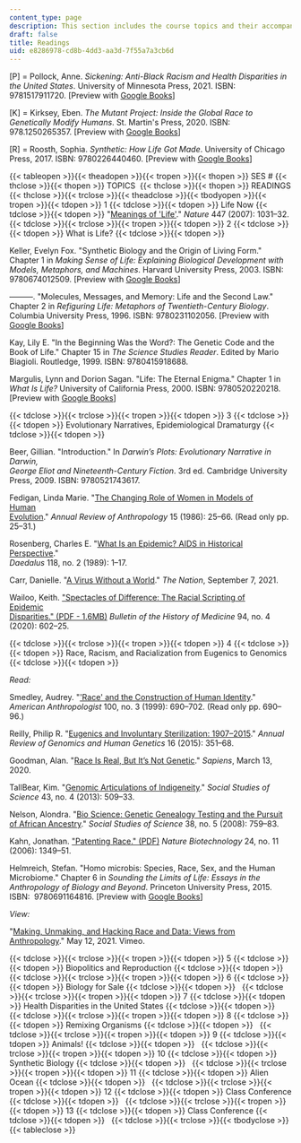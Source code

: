 ```yaml
---
content_type: page
description: This section includes the course topics and their accompanying readings.
draft: false
title: Readings
uid: e8286978-cd8b-4dd3-aa3d-7f55a7a3cb6d
---
```

\[P\] = Pollock, Anne. *Sickening: Anti-Black Racism and Health Disparities in the United States*. University of Minnesota Press, 2021. ISBN: ‎9781517911720. \[Preview with [Google Books](https://www.google.com/books/edition/Sickening/HzU4EAAAQBAJ?hl=en&gbpv=1)\]

\[K\] = Kirksey, Eben. *The Mutant Project: Inside the Global Race to Genetically Modify Humans*. St. Martin's Press, 2020. ISBN: ‎978.1250265357. \[Preview with [Google Books](https://www.google.com/books/edition/The_Mutant_Project/RS_QDwAAQBAJ?hl=en&gbpv=1)\]

\[R\] = Roosth, Sophia. *Synthetic: How Life Got Made*. University of Chicago Press, 2017. ISBN: ‎9780226440460. \[Preview with [Google Books](https://www.google.com/books/edition/Synthetic/4ZUtDwAAQBAJ?hl=en&gbpv=1)\]

{{< tableopen >}}{{< theadopen >}}{{< tropen >}}{{< thopen >}}
SES #
{{< thclose >}}{{< thopen >}}
TOPICS 
{{< thclose >}}{{< thopen >}}
READINGS
{{< thclose >}}{{< trclose >}}{{< theadclose >}}{{< tbodyopen >}}{{< tropen >}}{{< tdopen >}}
1
{{< tdclose >}}{{< tdopen >}}
Life Now
{{< tdclose >}}{{< tdopen >}}
"[Meanings of 'Life'](https://www.nature.com/articles/4471031b)." *Nature* 447 (2007): 1031–32.
{{< tdclose >}}{{< trclose >}}{{< tropen >}}{{< tdopen >}}
2
{{< tdclose >}}{{< tdopen >}}
What is Life?
{{< tdclose >}}{{< tdopen >}}

Keller, Evelyn Fox. "Synthetic Biology and the Origin of Living Form." Chapter 1 in *Making Sense of Life: Explaining Biological Development with Models, Metaphors, and Machines*. Harvard University Press, 2003. ISBN: ‎9780674012509. \[Preview with [Google Books](https://www.google.com/books/edition/Making_Sense_of_Life/h5azikQF1h0C?hl=en&gbpv=1)\]

———. "Molecules, Messages, and Memory: Life and the Second Law." Chapter 2 in *Refiguring Life: Metaphors of Twentieth-Century Biology*. Columbia University Press, 1996. ISBN: ‎9780231102056. \[Preview with [Google Books](https://www.google.com/books/edition/Refiguring_Life/WuOFxPilBMQC?hl=en&gbpv=1)\]

Kay, Lily E. "In the Beginning Was the Word?: The Genetic Code and the Book of Life." Chapter 15 in *The Science Studies Reader*. Edited by Mario Biagioli. Routledge, 1999. ISBN: ‎9780415918688.

Margulis, Lynn and Dorion Sagan. "Life: The Eternal Enigma." Chapter 1 in *What Is Life?* University of California Press, 2000. ISBN: ‎9780520220218. \[Preview with [Google Books](https://www.google.com/books/edition/What_Is_Life/VwsRNzrcCf4C?hl=en&gbpv=1)\]

{{< tdclose >}}{{< trclose >}}{{< tropen >}}{{< tdopen >}}
3
{{< tdclose >}}{{< tdopen >}}
Evolutionary Narratives, Epidemiological Dramaturgy
{{< tdclose >}}{{< tdopen >}}

Beer, Gillian. "Introduction." In *Darwin’s Plots: Evolutionary Narrative in Darwin,*             
*George Eliot and Nineteenth-Century Fiction*. 3rd ed. Cambridge University Press, 2009. ISBN: ‎9780521743617. 

Fedigan, Linda Marie. "[The Changing Role of Women in Models of Human](https://www.jstor.org/stable/2155754#metadata_info_tab_contents)             
[Evolution](https://www.jstor.org/stable/2155754#metadata_info_tab_contents)." *Annual Review of Anthropology* 15 (1986): 25–66. (Read only pp. 25–31.)

Rosenberg, Charles E. "[What Is an Epidemic? AIDS in Historical Perspective](https://www.jstor.org/stable/20025233#metadata_info_tab_contents)."            
*Daedalus* 118, no. 2 (1989): 1–17.

Carr, Danielle. "[A Virus Without a World](https://www.thenation.com/article/culture/carl-zimmer-virus/)." *The Nation*, September 7, 2021.

Wailoo, Keith. ["Spectacles of Difference: The Racial Scripting of Epidemic](https://muse.jhu.edu/article/786006/pdf)          
[Disparities." (PDF - 1.6MB)](https://muse.jhu.edu/article/786006/pdf) *Bulletin of the History of Medicine* 94, no. 4 (2020): 602–25.

{{< tdclose >}}{{< trclose >}}{{< tropen >}}{{< tdopen >}}
4
{{< tdclose >}}{{< tdopen >}}
Race, Racism, and Racialization from Eugenics to Genomics
{{< tdclose >}}{{< tdopen >}}

*Read:*

Smedley, Audrey. "['Race' and the Construction of Human Identity](https://www.jstor.org/stable/682047#metadata_info_tab_contents)." *American Anthropologist* 100, no. 3 (1999): 690–702. (Read only pp. 690–96.)

Reilly, Philip R. "[Eugenics and Involuntary Sterilization: 1907–2015](https://www.annualreviews.org/doi/abs/10.1146/annurev-genom-090314-024930)." *Annual Review of Genomics and Human Genetics* 16 (2015): 351–68.

Goodman, Alan. "[Race Is Real, But It’s Not Genetic](https://www.sapiens.org/biology/is-race-real/)." *Sapiens*, March 13, 2020.

TallBear, Kim. "[Genomic Articulations of Indigeneity](https://www.jstor.org/stable/43284191#metadata_info_tab_contents)." *Social Studies of Science* 43, no. 4 (2013): 509–33.

Nelson, Alondra. "[Bio Science: Genetic Genealogy Testing and the Pursuit of African Ancestry](https://www.jstor.org/stable/25474607#metadata_info_tab_contents)." *Social Studies of Science* 38, no. 5 (2008): 759–83.

Kahn, Jonathan. ["Patenting Race." (PDF)](https://unnaturalcauses.org/assets/uploads/file/kahn-patenting_race.pdf) *Nature Biotechnology* 24, no. 11 (2006): 1349–51.

Helmreich, Stefan. "Homo microbis: Species, Race, Sex, and the Human  
Microbiome." Chapter 6 in *Sounding the Limits of Life: Essays in the Anthropology of Biology and Beyond*. Princeton University Press, 2015. ISBN: ‎ 9780691164816. \[Preview with [Google Books](https://www.google.com/books/edition/Sounding_the_Limits_of_Life/8GuYDwAAQBAJ?hl=en&gbpv=1)\]

*View:*

"[Making, Unmaking, and Hacking Race and Data: Views from Anthropology](https://vimeo.com/546951308)." May 12, 2021. Vimeo.

{{< tdclose >}}{{< trclose >}}{{< tropen >}}{{< tdopen >}}
5
{{< tdclose >}}{{< tdopen >}}
Biopolitics and Reproduction
{{< tdclose >}}{{< tdopen >}}
 
{{< tdclose >}}{{< trclose >}}{{< tropen >}}{{< tdopen >}}
6
{{< tdclose >}}{{< tdopen >}}
Biology for Sale
{{< tdclose >}}{{< tdopen >}}
 
{{< tdclose >}}{{< trclose >}}{{< tropen >}}{{< tdopen >}}
7
{{< tdclose >}}{{< tdopen >}}
Health Disparities in the United States
{{< tdclose >}}{{< tdopen >}}
 
{{< tdclose >}}{{< trclose >}}{{< tropen >}}{{< tdopen >}}
8
{{< tdclose >}}{{< tdopen >}}
Remixing Organisms
{{< tdclose >}}{{< tdopen >}}
 
{{< tdclose >}}{{< trclose >}}{{< tropen >}}{{< tdopen >}}
9
{{< tdclose >}}{{< tdopen >}}
Animals!
{{< tdclose >}}{{< tdopen >}}
 
{{< tdclose >}}{{< trclose >}}{{< tropen >}}{{< tdopen >}}
10
{{< tdclose >}}{{< tdopen >}}
Synthetic Biology
{{< tdclose >}}{{< tdopen >}}
 
{{< tdclose >}}{{< trclose >}}{{< tropen >}}{{< tdopen >}}
11
{{< tdclose >}}{{< tdopen >}}
Alien Ocean
{{< tdclose >}}{{< tdopen >}}
 
{{< tdclose >}}{{< trclose >}}{{< tropen >}}{{< tdopen >}}
12
{{< tdclose >}}{{< tdopen >}}
Class Conference
{{< tdclose >}}{{< tdopen >}}
 
{{< tdclose >}}{{< trclose >}}{{< tropen >}}{{< tdopen >}}
13
{{< tdclose >}}{{< tdopen >}}
Class Conference
{{< tdclose >}}{{< tdopen >}}
 
{{< tdclose >}}{{< trclose >}}{{< tbodyclose >}}{{< tableclose >}}